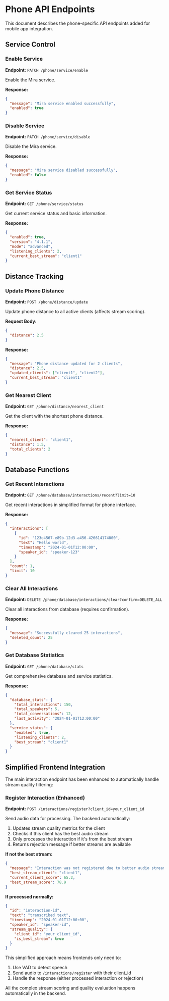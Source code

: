 # Phone API Endpoints

This document describes the phone-specific API endpoints added for mobile app integration.

## Service Control

### Enable Service
**Endpoint:** `PATCH /phone/service/enable`

Enable the Mira service.

**Response:**
```json
{
  "message": "Mira service enabled successfully",
  "enabled": true
}
```

### Disable Service  
**Endpoint:** `PATCH /phone/service/disable`

Disable the Mira service.

**Response:**
```json
{
  "message": "Mira service disabled successfully", 
  "enabled": false
}
```

### Get Service Status
**Endpoint:** `GET /phone/service/status`

Get current service status and basic information.

**Response:**
```json
{
  "enabled": true,
  "version": "4.1.1",
  "mode": "advanced", 
  "listening_clients": 2,
  "current_best_stream": "client1"
}
```

## Distance Tracking

### Update Phone Distance
**Endpoint:** `POST /phone/distance/update`

Update phone distance to all active clients (affects stream scoring).

**Request Body:**
```json
{
  "distance": 2.5
}
```

**Response:**
```json
{
  "message": "Phone distance updated for 2 clients",
  "distance": 2.5,
  "updated_clients": ["client1", "client2"],
  "current_best_stream": "client1"
}
```

### Get Nearest Client
**Endpoint:** `GET /phone/distance/nearest_client`

Get the client with the shortest phone distance.

**Response:**
```json
{
  "nearest_client": "client1",
  "distance": 1.5,
  "total_clients": 2
}
```

## Database Functions

### Get Recent Interactions
**Endpoint:** `GET /phone/database/interactions/recent?limit=10`

Get recent interactions in simplified format for phone interface.

**Response:**
```json
{
  "interactions": [
    {
      "id": "123e4567-e89b-12d3-a456-426614174000",
      "text": "Hello world",
      "timestamp": "2024-01-01T12:00:00",
      "speaker_id": "speaker-123"
    }
  ],
  "count": 1,
  "limit": 10
}
```

### Clear All Interactions
**Endpoint:** `DELETE /phone/database/interactions/clear?confirm=DELETE_ALL`

Clear all interactions from database (requires confirmation).

**Response:**
```json
{
  "message": "Successfully cleared 25 interactions",
  "deleted_count": 25
}
```

### Get Database Statistics
**Endpoint:** `GET /phone/database/stats`

Get comprehensive database and service statistics.

**Response:**
```json
{
  "database_stats": {
    "total_interactions": 150,
    "total_speakers": 5,
    "total_conversations": 12,
    "last_activity": "2024-01-01T12:00:00"
  },
  "service_status": {
    "enabled": true,
    "listening_clients": 2,
    "best_stream": "client1"
  }
}
```

## Simplified Frontend Integration

The main interaction endpoint has been enhanced to automatically handle stream quality filtering:

### Register Interaction (Enhanced)
**Endpoint:** `POST /interactions/register?client_id=your_client_id`

Send audio data for processing. The backend automatically:
1. Updates stream quality metrics for the client
2. Checks if this client has the best audio stream
3. Only processes the interaction if it's from the best stream
4. Returns rejection message if better streams are available

**If not the best stream:**
```json
{
  "message": "Interaction was not registered due to better audio streams",
  "best_stream_client": "client1", 
  "current_client_score": 65.2,
  "best_stream_score": 78.9
}
```

**If processed normally:**
```json
{
  "id": "interaction-id",
  "text": "transcribed text",
  "timestamp": "2024-01-01T12:00:00",
  "speaker_id": "speaker-id",
  "stream_quality": {
    "client_id": "your_client_id",
    "is_best_stream": true
  }
}
```

This simplified approach means frontends only need to:
1. Use VAD to detect speech
2. Send audio to `/interactions/register` with their client_id  
3. Handle the response (either processed interaction or rejection)

All the complex stream scoring and quality evaluation happens automatically in the backend.